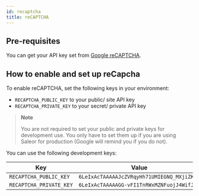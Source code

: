 ```yaml
---
id: recaptcha
title: reCAPTCHA
---
```


## Pre-requisites

You can get your API key set from [Google reCAPTCHA](https://www.google.com/recaptcha/admin).


## How to enable and set up reCapcha

To enable reCAPTCHA, set the following keys in your environment:

* `RECAPTCHA_PUBLIC_KEY` to your public/ site API key
* `RECAPTCHA_PRIVATE_KEY` to your secret/ private API key

> **Note**
>
> You are not required to set your public and private keys for development use. You only have to set them up if you are using Saleor for production (Google will remind you if you do not).

You can use the following development keys:

| Key | Value |
| --- | --- |
| `RECAPTCHA_PUBLIC_KEY` | `6LeIxAcTAAAAAJcZVRqyHh71UMIEGNQ_MXjiZKhI` |
| `RECAPTCHA_PRIVATE_KEY` | `6LeIxAcTAAAAAGG-vFI1TnRWxMZNFuojJ4WifJWe` |


